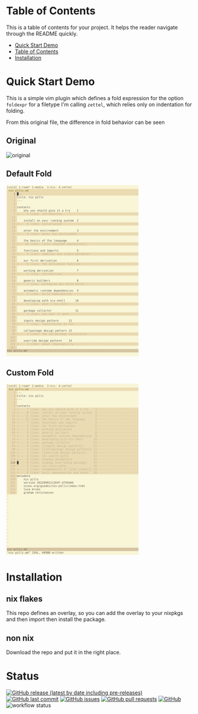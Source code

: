 # Table of Contents

This is a table of contents for your project. It helps the reader navigate through the README quickly.
- [Quick Start Demo](#quick-start-demo)
- [Table of Contents](#table-of-contents)
- [Installation](#installation)

# Quick Start Demo

This is a simple vim plugin which defines a fold expression for the option
`foldexpr` for a filetype I'm calling `zettel`, which relies only on indentation
for folding.

From this original file, the difference in fold behavior can be seen

## Original
<img src="img/original.png" alt="original" width="358" height="462">

## Default Fold
<img src="img/bad-fold.png" alt="bad fold" width="358" height="462">

## Custom Fold
<img src="img/good-fold.png" alt="good fold" width="358" height="462">

# Installation

## nix flakes
This repo defines an overlay, so you can add the overlay to your nixpkgs and
then import then install the package.

## non nix
Download the repo and put it in the right place.

# Status
[![GitHub release (latest by date including pre-releases)](https://img.shields.io/github/v/release/idrisr/zettel?include_prereleases)](https://img.shields.io/github/v/release/idrisr/zettel?include_prereleases)
[![GitHub last commit](https://img.shields.io/github/last-commit/idrisr/zettel)](https://img.shields.io/github/last-commit/idrisr/zettel)
[![GitHub issues](https://img.shields.io/github/issues-raw/idrisr/zettel)](https://img.shields.io/github/issues-raw/idrisr/zettel)
[![GitHub pull requests](https://img.shields.io/github/issues-pr/idrisr/zettel)](https://img.shields.io/github/issues-pr/idrisr/zettel)
[![GitHub](https://img.shields.io/github/license/idrisr/zettel)](https://img.shields.io/github/license/idrisr/zettel)
    ![workflow status](https://github.com/idrisr/zettel/actions/workflows/push.yml/badge.svg)
